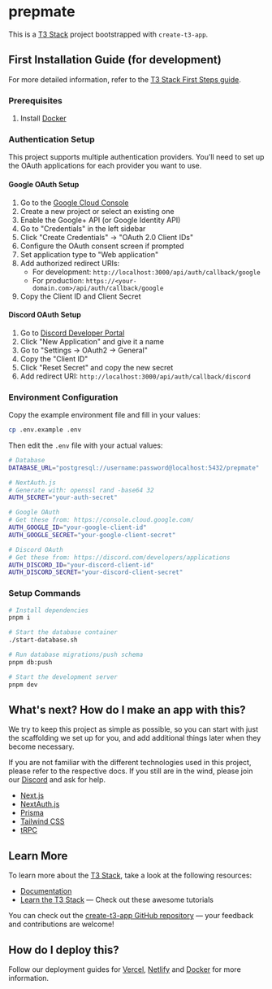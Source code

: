 # prepmate

This is a [T3 Stack](https://create.t3.gg/) project bootstrapped with `create-t3-app`.

## First Installation Guide (for development)

For more detailed information, refer to the [T3 Stack First Steps guide](https://create.t3.gg/en/usage/first-steps).

### Prerequisites

1. Install [Docker](https://docs.docker.com/get-docker/)

### Authentication Setup

This project supports multiple authentication providers. You'll need to set up the OAuth applications for each provider you want to use.

#### Google OAuth Setup

1. Go to the [Google Cloud Console](https://console.cloud.google.com/)
2. Create a new project or select an existing one
3. Enable the Google+ API (or Google Identity API)
4. Go to "Credentials" in the left sidebar
5. Click "Create Credentials" → "OAuth 2.0 Client IDs"
6. Configure the OAuth consent screen if prompted
7. Set application type to "Web application"
8. Add authorized redirect URIs:
   - For development: `http://localhost:3000/api/auth/callback/google`
   - For production: `https://<your-domain.com>/api/auth/callback/google`
9. Copy the Client ID and Client Secret

#### Discord OAuth Setup

1. Go to [Discord Developer Portal](https://discord.com/developers/applications)
2. Click "New Application" and give it a name
3. Go to "Settings → OAuth2 → General"
4. Copy the "Client ID"
5. Click "Reset Secret" and copy the new secret
6. Add redirect URI: `http://localhost:3000/api/auth/callback/discord`

### Environment Configuration

Copy the example environment file and fill in your values:

```bash
cp .env.example .env
```

Then edit the `.env` file with your actual values:

```bash
# Database
DATABASE_URL="postgresql://username:password@localhost:5432/prepmate"

# NextAuth.js
# Generate with: openssl rand -base64 32
AUTH_SECRET="your-auth-secret"

# Google OAuth
# Get these from: https://console.cloud.google.com/
AUTH_GOOGLE_ID="your-google-client-id"
AUTH_GOOGLE_SECRET="your-google-client-secret"

# Discord OAuth
# Get these from: https://discord.com/developers/applications
AUTH_DISCORD_ID="your-discord-client-id"
AUTH_DISCORD_SECRET="your-discord-client-secret"
```

### Setup Commands

```bash
# Install dependencies
pnpm i

# Start the database container
./start-database.sh

# Run database migrations/push schema
pnpm db:push

# Start the development server
pnpm dev
```

## What's next? How do I make an app with this?

We try to keep this project as simple as possible, so you can start with just the scaffolding we set up for you, and add additional things later when they become necessary.

If you are not familiar with the different technologies used in this project, please refer to the respective docs. If you still are in the wind, please join our [Discord](https://t3.gg/discord) and ask for help.

- [Next.js](https://nextjs.org)
- [NextAuth.js](https://next-auth.js.org)
- [Prisma](https://prisma.io)
- [Tailwind CSS](https://tailwindcss.com)
- [tRPC](https://trpc.io)

## Learn More

To learn more about the [T3 Stack](https://create.t3.gg/), take a look at the following resources:

- [Documentation](https://create.t3.gg/)
- [Learn the T3 Stack](https://create.t3.gg/en/faq#what-learning-resources-are-currently-available) — Check out these awesome tutorials

You can check out the [create-t3-app GitHub repository](https://github.com/t3-oss/create-t3-app) — your feedback and contributions are welcome!

## How do I deploy this?

Follow our deployment guides for [Vercel](https://create.t3.gg/en/deployment/vercel), [Netlify](https://create.t3.gg/en/deployment/netlify) and [Docker](https://create.t3.gg/en/deployment/docker) for more information.
